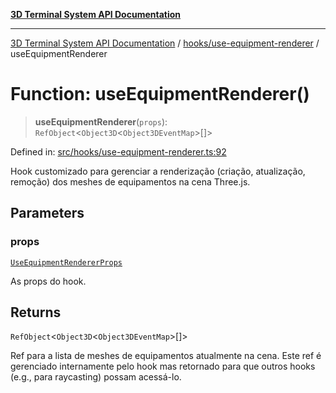 [**3D Terminal System API Documentation**](../../../README.md)

***

[3D Terminal System API Documentation](../../../README.md) / [hooks/use-equipment-renderer](../README.md) / useEquipmentRenderer

# Function: useEquipmentRenderer()

> **useEquipmentRenderer**(`props`): `RefObject`\<`Object3D`\<`Object3DEventMap`\>[]\>

Defined in: [src/hooks/use-equipment-renderer.ts:92](https://github.com/Dicommunitas/ThreeJS_Terminal_3D/blob/7fd8b10cda6dfa2ead7725805530e34c65402bbf/src/hooks/use-equipment-renderer.ts#L92)

Hook customizado para gerenciar a renderização (criação, atualização, remoção)
dos meshes de equipamentos na cena Three.js.

## Parameters

### props

[`UseEquipmentRendererProps`](../interfaces/UseEquipmentRendererProps.md)

As props do hook.

## Returns

`RefObject`\<`Object3D`\<`Object3DEventMap`\>[]\>

Ref para a lista de meshes de equipamentos atualmente na cena.
         Este ref é gerenciado internamente pelo hook mas retornado para que outros hooks
         (e.g., para raycasting) possam acessá-lo.
